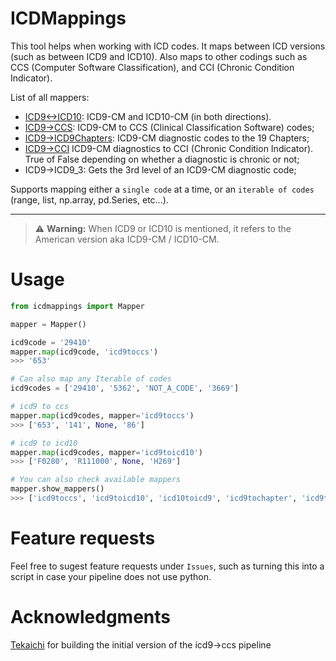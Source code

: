 # ICDMappings

This tool helps when working with ICD codes. It maps between ICD versions (such as between ICD9 and ICD10). Also maps to other codings such as CCS (Computer Software Classification), and CCI (Chronic Condition Indicator).

List of all mappers:
- [ICD9<->ICD10](https://www.nber.org/research/data/icd-9-cm-and-icd-10-cm-and-icd-10-pcs-crosswalk-or-general-equivalence-mappings): ICD9-CM and ICD10-CM (in both directions).
- [ICD9->CCS](): ICD9-CM to CCS (Clinical Classification Software) codes;
- [ICD9->ICD9Chapters](https://icd.codes/icd9cm): ICD9-CM diagnostic codes to the 19 Chapters;
- [ICD9->CCI](https://www.hcup-us.ahrq.gov/toolssoftware/chronic/chronic.jsp) ICD9-CM diagnostics to CCI (Chronic Condition Indicator). True of False depending on whether a diagnostic is chronic or not;
- ICD9->ICD9_3: Gets the 3rd level of an ICD9-CM diagnostic code;


Supports mapping either a `single code` at a time, or an `iterable of codes` (range, list, np.array, pd.Series, etc...).

----

> :warning: **Warning:** When ICD9 or ICD10 is mentioned, it refers to the American version aka ICD9-CM / ICD10-CM.

# Usage

```python
from icdmappings import Mapper

mapper = Mapper()

icd9code = '29410'
mapper.map(icd9code, 'icd9toccs')
>>> '653'

# Can also map any Iterable of codes
icd9codes = ['29410', '5362', 'NOT_A_CODE', '3669']

# icd9 to ccs
mapper.map(icd9codes, mapper='icd9toccs')
>>> ['653', '141', None, '86']

# icd9 to icd10
mapper.map(icd9codes, mapper='icd9toicd10')
>>> ['F0280', 'R111000', None, 'H269']

# You can also check available mappers
mapper.show_mappers()
>>> ['icd9toccs', 'icd9toicd10', 'icd10toicd9', 'icd9tochapter', 'icd9tolevel3', 'icd9tocci']
```

# Feature requests

Feel free to sugest feature requests under `Issues`, such as turning this into a script in case your pipeline does not use python.


# Acknowledgments

[Tekaichi](https://github.com/Tekaichi) for building the initial version of the icd9->ccs pipeline
